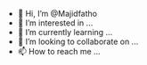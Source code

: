 - 👋 Hi, I’m @Majidfatho
- 👀 I’m interested in ...
- 🌱 I’m currently learning ...
- 💞️ I’m looking to collaborate on ...
- 📫 How to reach me ...

<!---
Majidfatho/Majidfatho is a ✨ special ✨ repository because its `README.md` (this file) appears on your GitHub profile.
You can click the Preview link to take a look at your changes.
--->
